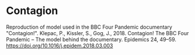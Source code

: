 # Contagion
Reproduction of model used in the BBC Four Pandemic documentary "Contagion!".
Klepac, P., Kissler, S., Gog, J., 2018. Contagion! The BBC Four Pandemic – The model behind the documentary. Epidemics 24, 49–59. https://doi.org/10.1016/j.epidem.2018.03.003

